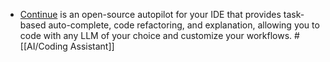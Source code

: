 - [Continue](https://continue.dev/) is an open-source autopilot for your IDE that provides task-based auto-complete, code refactoring, and explanation, allowing you to code with any LLM of your choice and customize your workflows. #[[AI/Coding Assistant]]